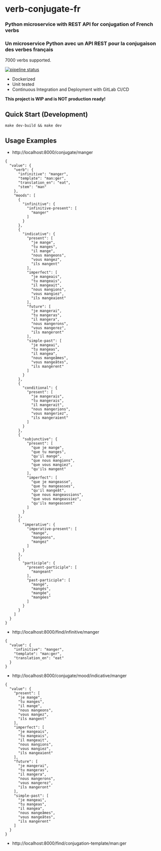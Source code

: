 # verb-conjugate-fr

### Python microservice with REST API for conjugation of French verbs

### Un microservice Python avec un API REST pour la conjugaison des verbes français

7000 verbs supported.

[![pipeline status](https://gitlab.com/bretttolbert/verb-conjugate-fr/badges/master/pipeline.svg)](https://gitlab.com/bretttolbert/verb-conjugate-fr/pipelines)

* Dockerized
* Unit tested
* Continuous Integration and Deployment with GitLab CI/CD

**This project is WIP and is NOT production ready!**

## Quick Start (Development)

```
make dev-build && make dev
```

## Usage Examples


* http://localhost:8000/conjugate/manger
```
{
  "value": {
    "verb": {
      "infinitive": "manger",
      "template": "man:ger",
      "translation_en": "eat",
      "stem": "man"
    },
    "moods": [
      {
        "infinitive": {
          "infinitive-present": [
            "manger"
          ]
        }
      },
      {
        "indicative": {
          "present": [
            "je mange",
            "tu manges",
            "il mange",
            "nous mangeons",
            "vous mangez",
            "ils mangent"
          ],
          "imperfect": [
            "je mangeais",
            "tu mangeais",
            "il mangeait",
            "nous mangions",
            "vous mangiez",
            "ils mangeaient"
          ],
          "future": [
            "je mangerai",
            "tu mangeras",
            "il mangera",
            "nous mangerons",
            "vous mangerez",
            "ils mangeront"
          ],
          "simple-past": [
            "je mangeai",
            "tu mangeas",
            "il mangea",
            "nous mangeâmes",
            "vous mangeâtes",
            "ils mangèrent"
          ]
        }
      },
      {
        "conditional": {
          "present": [
            "je mangerais",
            "tu mangerais",
            "il mangerait",
            "nous mangerions",
            "vous mangeriez",
            "ils mangeraient"
          ]
        }
      },
      {
        "subjunctive": {
          "present": [
            "que je mange",
            "que tu manges",
            "qu'il mange",
            "que nous mangions",
            "que vous mangiez",
            "qu'ils mangent"
          ],
          "imperfect": [
            "que je mangeasse",
            "que tu mangeasses",
            "qu'il mangeât",
            "que nous mangeassions",
            "que vous mangeassiez",
            "qu'ils mangeassent"
          ]
        }
      },
      {
        "imperative": {
          "imperative-present": [
            "mange",
            "mangeons",
            "mangez"
          ]
        }
      },
      {
        "participle": {
          "present-participle": [
            "mangeant"
          ],
          "past-participle": [
            "mangé",
            "mangés",
            "mangée",
            "mangées"
          ]
        }
      }
    ]
  }
}
```

* http://localhost:8000/find/infinitive/manger
```
{
  "value": {
    "infinitive": "manger",
    "template": "man:ger",
    "translation_en": "eat"
  }
}
```

* http://localhost:8000/conjugate/mood/indicative/manger
```
{
  "value": {
    "present": [
      "je mange",
      "tu manges",
      "il mange",
      "nous mangeons",
      "vous mangez",
      "ils mangent"
    ],
    "imperfect": [
      "je mangeais",
      "tu mangeais",
      "il mangeait",
      "nous mangions",
      "vous mangiez",
      "ils mangeaient"
    ],
    "future": [
      "je mangerai",
      "tu mangeras",
      "il mangera",
      "nous mangerons",
      "vous mangerez",
      "ils mangeront"
    ],
    "simple-past": [
      "je mangeai",
      "tu mangeas",
      "il mangea",
      "nous mangeâmes",
      "vous mangeâtes",
      "ils mangèrent"
    ]
  }
}
```

* http://localhost:8000/find/conjugation-template/man:ger
